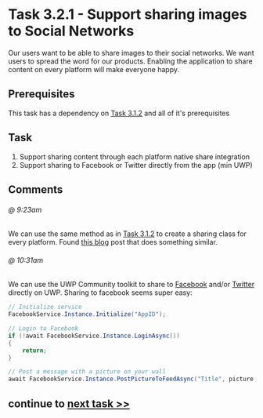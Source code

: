 # Task 3.2.1 - Support sharing images to Social Networks

Our users want to be able to share images to their social networks. We want users to spread the word for our products. Enabling the application to share content on every platform will make everyone happy.

## Prerequisites 

This task has a dependency on [Task 3.1.2](312_Camera.md) and all of it's prerequisites

## Task

1. Support sharing content through each platform native share integration
2. Support sharing to Facebook or Twitter directly from the app (min UWP)

## Comments

###### @ 9:23am
We can use the same method as in [Task 3.1.2](312_Camera.md) to create a sharing class for every platform. Found [this blog](https://xamarinhelp.com/share-dialog-xamarin-forms/) post that does something similar.

###### @ 10:31am
We can use the UWP Community toolkit to share to [Facebook](http://docs.uwpcommunitytoolkit.com/en/master/services/Facebook/) and/or [Twitter](http://docs.uwpcommunitytoolkit.com/en/master/services/Twitter/) directly on UWP. Sharing to facebook seems super easy:

```csharp
// Initialize service
FacebookService.Instance.Initialize("AppID");

// Login to Facebook
if (!await FacebookService.Instance.LoginAsync())
{
    return;
}

// Post a message with a picture on your wall
await FacebookService.Instance.PostPictureToFeedAsync("Title", picture.Name, stream);
```

## continue to [next task >> ](322_Rome.md)




